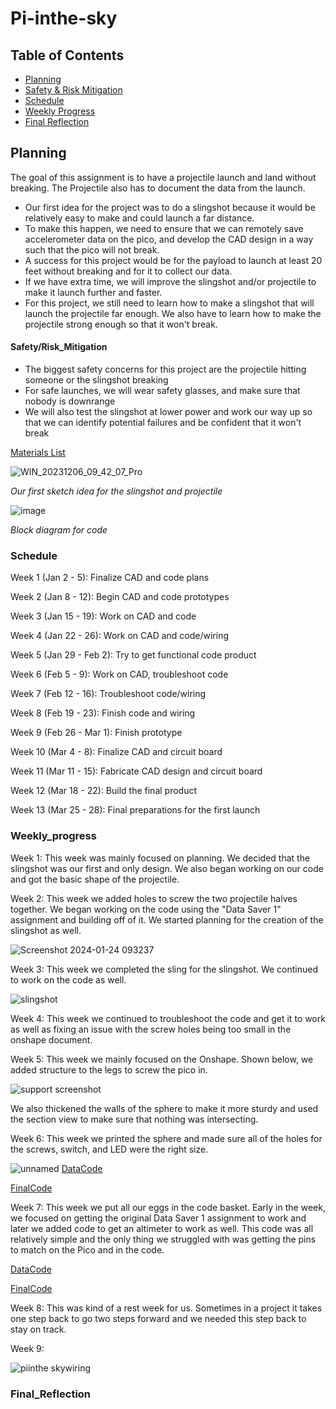 # Pi-inthe-sky

## Table of Contents

* [Planning](#Planning)
* [Safety & Risk Mitigation](#Safety/Risk_Mitigation)
* [Schedule](#Schedule)
* [Weekly Progress](#Weekly_progress)
* [Final Reflection](#Final_Reflection)
  

## Planning 

The goal of this assignment is to have a projectile launch and land without breaking. The Projectile also has to document the data from the launch. 


- Our first idea for the project was to do a slingshot because it would be relatively easy to make and could launch a far distance.
- To make this happen, we need to ensure that we can remotely save accelerometer data on the pico, and develop the CAD design in a way such that the pico will not break.
- A success for this project would be for the payload to launch at least 20 feet without breaking and for it to collect our data.
- If we have extra time, we will improve the slingshot and/or projectile to make it launch further and faster.
- For this project, we still need to learn how to make a slingshot that will launch the projectile far enough. We also have to learn how to make the projectile strong enough so  that it won't break.

#### Safety/Risk_Mitigation

- The biggest safety concerns for this project are the projectile hitting someone or the slingshot breaking
- For safe launches, we will wear safety glasses, and make sure that nobody is downrange
- We will also test the slingshot at lower power and work our way up so that we can identify potential failures and be confident that it won't break

[Materials List](https://docs.google.com/document/d/1O94NrEtbGrpvcdbZZRessnzT4ntu9cPLEgHKotI4B5Y/edit)

![WIN_20231206_09_42_07_Pro](https://github.com/willhunt914/Pi-inthe-sky/assets/71402974/8e2b437d-e054-4eb0-9128-844bc5761be3)

_Our first sketch idea for the slingshot and projectile_

![image](https://github.com/willhunt914/Pi-inthe-sky/assets/113116262/390b0333-f159-4d26-827f-21391df52989)

_Block diagram for code_

### Schedule

Week 1 (Jan 2 - 5): Finalize CAD and code plans

Week 2 (Jan 8 - 12): Begin CAD and code prototypes

Week 3 (Jan 15 - 19): Work on CAD and code

Week 4 (Jan 22 - 26): Work on CAD and code/wiring

Week 5 (Jan 29 - Feb 2): Try to get functional code product

Week 6 (Feb 5 - 9): Work on CAD, troubleshoot code

Week 7 (Feb 12 - 16): Troubleshoot code/wiring

Week 8 (Feb 19 - 23): Finish code and wiring

Week 9 (Feb 26 - Mar 1): Finish prototype

Week 10 (Mar 4 - 8): Finalize CAD and circuit board

Week 11 (Mar 11 - 15): Fabricate CAD design and circuit board

Week 12 (Mar 18 - 22): Build the final product

Week 13 (Mar 25 - 28): Final preparations for the first launch

### Weekly_progress

Week 1: This week was mainly focused on planning. We decided that the slingshot was our first and only design. We also began working on our code and got the basic shape of the projectile. 

Week 2: This  week we added holes to screw the two projectile halves together. We began working on the code using the "Data Saver 1" assignment and building off of it. We started planning for the creation of the slingshot as well. 

![Screenshot 2024-01-24 093237](https://github.com/willhunt914/Pi-inthe-sky/assets/71402974/fa171d8a-c4e1-4a0b-bd60-e93c20f0c469)

Week 3: This week we completed the sling for the slingshot. We continued to work on the code as well.

![slingshot](https://github.com/willhunt914/Pi-inthe-sky/assets/71402974/c03777e6-7903-40f0-9b7a-92ef31277af5)

Week 4: This week we continued to troubleshoot the code and get it to work as well as fixing an issue with the screw holes being too small in the onshape document. 

Week 5: This week we mainly focused on the Onshape. Shown below, we added structure to the legs to screw the pico in. 

![support screenshot](https://github.com/willhunt914/Pi-inthe-sky/assets/71402974/10be424d-c8e9-4674-b05e-cc038eb6e1bc)

We also thickened the walls of the sphere to make it more sturdy and used the section view to make sure that nothing was intersecting.

Week 6: This week we printed the sphere and made sure all of the holes for the screws, switch, and LED were the right size. 

![unnamed](https://github.com/willhunt914/Pi-inthe-sky/assets/113116262/150bdcec-7e1f-410f-895b-b98814293792)
[DataCode](https://github.com/willhunt914/Pi-inthe-sky/blob/main/pi%20in%20the%20sky/datasaver1.py)

[FinalCode](https://github.com/willhunt914/Pi-inthe-sky/blob/main/pi%20in%20the%20sky/finalproject.py)

Week 7: This week we put all our eggs in the code basket. Early in the week, we focused on getting the original Data Saver 1 assignment to work and later we added code to get an altimeter to work as well. This code was all relatively simple and the only thing we struggled with was getting the pins to match on the Pico and in the code.  

[DataCode](https://github.com/willhunt914/Pi-inthe-sky/blob/main/pi%20in%20the%20sky/datasaver1.py)

[FinalCode](https://github.com/willhunt914/Pi-inthe-sky/blob/main/pi%20in%20the%20sky/finalproject.py)

Week 8: This was kind of a rest week for us. Sometimes in a project it takes one step back to go two steps forward and we needed this step back to stay on track.

Week 9:

![piinthe skywiring](https://github.com/willhunt914/Pi-inthe-sky/assets/71402974/0c917ec4-f363-4596-afea-f286fa11b91b)


### Final_Reflection
